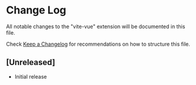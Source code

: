 # Change Log

All notable changes to the "vite-vue" extension will be documented in this file.

Check [Keep a Changelog](http://keepachangelog.com/) for recommendations on how to structure this file.

## [Unreleased]

- Initial release